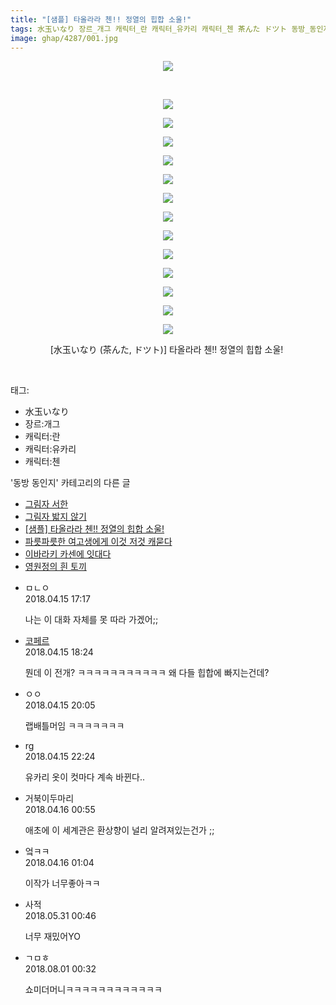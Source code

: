 ```yaml
---
title: "[샘플] 타올라라 첸!! 정열의 힙합 소울!"
tags: 水玉いなり 장르_개그 캐릭터_란 캐릭터_유카리 캐릭터_첸 茶んた ドツト 동방_동인지
image: ghap/4287/001.jpg
---
```

<div class="article">
<p class="moreless_fold" id="more4287_0"><span onclick="toggleMoreLess(this, '4287_0',' ',' '); return false;" style="cursor: pointer;"> </span></p>
<p style="text-align: center; clear: none; float: none;"><img src="{{ site.nasurl }}/ghap/4287/001.jpg"/></p>
<p style="text-align: center; clear: none; float: none;"><br/></p>
<p style="text-align: center; clear: none; float: none;"><img src="{{ site.nasurl }}/ghap/4287/002.jpg"/></p>
<p style="text-align: center; clear: none; float: none;"><img src="{{ site.nasurl }}/ghap/4287/003.jpg"/></p>
<p style="text-align: center; clear: none; float: none;"><img src="{{ site.nasurl }}/ghap/4287/004.jpg"/></p>
<p style="text-align: center; clear: none; float: none;"><img src="{{ site.nasurl }}/ghap/4287/005.jpg"/></p>
<p style="text-align: center; clear: none; float: none;"><img src="{{ site.nasurl }}/ghap/4287/006.jpg"/></p>
<p style="text-align: center; clear: none; float: none;"><img src="{{ site.nasurl }}/ghap/4287/007.jpg"/></p>
<p style="text-align: center; clear: none; float: none;"><img src="{{ site.nasurl }}/ghap/4287/008.jpg"/></p>
<p style="text-align: center; clear: none; float: none;"><img src="{{ site.nasurl }}/ghap/4287/009.jpg"/></p>
<p style="text-align: center; clear: none; float: none;"><img src="{{ site.nasurl }}/ghap/4287/010.jpg"/></p>
<p style="text-align: center; clear: none; float: none;"><img src="{{ site.nasurl }}/ghap/4287/011.jpg"/></p>
<p style="text-align: center; clear: none; float: none;"><img src="{{ site.nasurl }}/ghap/4287/012.jpg"/></p>
<p style="text-align: center; clear: none; float: none;"><img src="{{ site.nasurl }}/ghap/4287/013.jpg"/></p>
<p style="text-align: center; clear: none; float: none;"><img src="{{ site.nasurl }}/ghap/4287/014.jpg"/></p>
<p style="text-align: center; clear: none; float: none;">[水玉いなり (茶んた, ドツト)] 타올라라 첸!! 정열의 힙합 소울! </p>
<p><br/></p>
</div><div class="tagTrail">
<p>태그: </p>
<ul>
<li>水玉いなり</li>
<li>장르:개그</li>
<li>캐릭터:란</li>
<li>캐릭터:유카리</li>
<li>캐릭터:첸</li>
</ul>
</div><div class="another">
<p>'동방 동인지' 카테고리의 다른 글</p>
<ul>
<li><a href="/2018-04-16-ghap_4291">그림자 서한</a></li>
<li><a href="/2018-04-15-ghap_4288">그림자 밟지 않기</a></li>
<li><a href="/2018-04-15-ghap_4287">[샘플] 타올라라 첸!! 정열의 힙합 소울!</a></li>
<li><a href="/2018-04-15-ghap_4283">파릇파릇한 여고생에게 이것 저것 캐묻다</a></li>
<li><a href="/2018-04-15-ghap_4282">이바라키 카센에 잇대다</a></li>
<li><a href="/2018-04-15-ghap_4281">영원정의 흰 토끼</a></li>
</ul>
</div><div class="cb_module cb_fluid">
<div class="cb_wrt cb_profile">
<div class="comment">
<ul>
<li class="cb_thumb_off" id="comment15239360">
<div class="cb_comment_area">
<div class="cb_info_area">
<div class="cb_section">
<span class="cb_nick_name">ㅁㄴㅇ</span>
</div>
<div class="cb_section">
<span class="cb_date">2018.04.15 17:17 </span>
</div>
</div>
<div class="cb_dsc_comment">
<p class="cb_dsc">
											나는 이 대화 자체를 못 따라 가겠어;;
										</p>
</div>
</div></li>
<li class="cb_thumb_off" id="comment15239376">
<div class="cb_comment_area">
<div class="cb_info_area">
<div class="cb_section">
<span class="cb_nick_name"> <a href="http://https://blog.naver.com/berpo77/221230782624" onclick="return openLinkInNewWindow(this)">코페르</a></span>
</div>
<div class="cb_section">
<span class="cb_date">2018.04.15 18:24 </span>
</div>
</div>
<div class="cb_dsc_comment">
<p class="cb_dsc">
											뭔데 이 전개? ㅋㅋㅋㅋㅋㅋㅋㅋㅋㅋㅋ 왜 다들 힙합에 빠지는건데?
										</p>
</div>
</div></li>
<li class="cb_thumb_off" id="comment15239410">
<div class="cb_comment_area">
<div class="cb_info_area">
<div class="cb_section">
<span class="cb_nick_name">ㅇㅇ</span>
</div>
<div class="cb_section">
<span class="cb_date">2018.04.15 20:05 </span>
</div>
</div>
<div class="cb_dsc_comment">
<p class="cb_dsc">
											랩배틀머임 ㅋㅋㅋㅋㅋㅋㅋ
										</p>
</div>
</div></li>
<li class="cb_thumb_off" id="comment15239461">
<div class="cb_comment_area">
<div class="cb_info_area">
<div class="cb_section">
<span class="cb_nick_name">rg</span>
</div>
<div class="cb_section">
<span class="cb_date">2018.04.15 22:24 </span>
</div>
</div>
<div class="cb_dsc_comment">
<p class="cb_dsc">
											유카리 옷이 컷마다 계속 바뀐다..
										</p>
</div>
</div></li>
<li class="cb_thumb_off" id="comment15239523">
<div class="cb_comment_area">
<div class="cb_info_area">
<div class="cb_section">
<span class="cb_nick_name">거북이두마리</span>
</div>
<div class="cb_section">
<span class="cb_date">2018.04.16 00:55 </span>
</div>
</div>
<div class="cb_dsc_comment">
<p class="cb_dsc">
											애초에 이 세계관은 환상향이 널리 알려져있는건가 ;;
										</p>
</div>
</div></li>
<li class="cb_thumb_off" id="comment15239537">
<div class="cb_comment_area">
<div class="cb_info_area">
<div class="cb_section">
<span class="cb_nick_name">엌ㅋㅋ</span>
</div>
<div class="cb_section">
<span class="cb_date">2018.04.16 01:04 </span>
</div>
</div>
<div class="cb_dsc_comment">
<p class="cb_dsc">
											이작가 너무좋아ㅋㅋ
										</p>
</div>
</div></li>
<li class="cb_thumb_off" id="comment15264335">
<div class="cb_comment_area">
<div class="cb_info_area">
<div class="cb_section">
<span class="cb_nick_name">사적</span>
</div>
<div class="cb_section">
<span class="cb_date">2018.05.31 00:46 </span>
</div>
</div>
<div class="cb_dsc_comment">
<p class="cb_dsc">
											너무 재밌어YO
										</p>
</div>
</div></li>
<li class="cb_thumb_off" id="comment15298028">
<div class="cb_comment_area">
<div class="cb_info_area">
<div class="cb_section">
<span class="cb_nick_name">ㄱㅁㅎ</span>
</div>
<div class="cb_section">
<span class="cb_date">2018.08.01 00:32 </span>
</div>
</div>
<div class="cb_dsc_comment">
<p class="cb_dsc">
											쇼미더머니ㅋㅋㅋㅋㅋㅋㅋㅋㅋㅋㅋㅋ
										</p>
</div>
</div></li>
</ul>
</div>
</div><!-- commentList close -->
</div>
